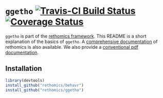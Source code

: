 # `ggetho` [![Travis-CI Build Status](https://travis-ci.org/rethomics/ggetho.svg?branch=master)](https://travis-ci.org/rethomics/ggetho)[![Coverage Status](https://img.shields.io/codecov/c/github/rethomics/ggetho/master.svg)](https://codecov.io/github/ggetho/behavr?branch=master)

<!-- [![AppVeyor Build Status](https://ci.appveyor.com/api/projects/status/github/tidyverse/hms?branch=master&svg=true)](https://ci.appveyor.com/project/tidyverse/hms)  -->

<!-- [![Coverage Status](https://img.shields.io/codecov/c/github/tidyverse/hms/master.svg)](https://codecov.io/github/tidyverse/hms?branch=master) [![CRAN_Status_Badge](http://www.r-pkg.org/badges/version/hms)](https://cran.r-project.org/package=hms) -->

`ggetho` is part of the [rethomics framework](https://rethomics.github.io/).
This README is a short explanation of the basics of `ggetho`.
A [comprehensive documentation](https://rethomics.github.io/ggetho.html) of rethomics is also available.
We also provide a [conventional pdf documentation](ggetho.pdf).


## Installation


```r
library(devtools)
install_github("rethomics/behavr")
install_github("rethomics/ggetho")
```
